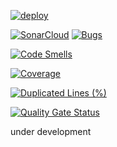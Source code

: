 [![deploy](https://github.com/Unravel-Project/unravel-be/actions/workflows/cd.yml/badge.svg?branch=main)](https://github.com/Unravel-Project/unravel-be/actions/workflows/cd.yml)

[![SonarCloud](https://sonarcloud.io/images/project_badges/sonarcloud-orange.svg)](https://sonarcloud.io/summary/new_code?id=Unravel-Project_unravel-be)
[![Bugs](https://sonarcloud.io/api/project_badges/measure?project=Unravel-Project_unravel-be&metric=bugs)](https://sonarcloud.io/summary/new_code?id=Unravel-Project_unravel-be)

[![Code Smells](https://sonarcloud.io/api/project_badges/measure?project=Unravel-Project_unravel-be&metric=code_smells)](https://sonarcloud.io/summary/new_code?id=Unravel-Project_unravel-be)

[![Coverage](https://sonarcloud.io/api/project_badges/measure?project=Unravel-Project_unravel-be&metric=coverage)](https://sonarcloud.io/summary/new_code?id=Unravel-Project_unravel-be)

[![Duplicated Lines (%)](https://sonarcloud.io/api/project_badges/measure?project=Unravel-Project_unravel-be&metric=duplicated_lines_density)](https://sonarcloud.io/summary/new_code?id=Unravel-Project_unravel-be)

[![Quality Gate Status](https://sonarcloud.io/api/project_badges/measure?project=Unravel-Project_unravel-be&metric=alert_status)](https://sonarcloud.io/summary/new_code?id=Unravel-Project_unravel-be)

under development
